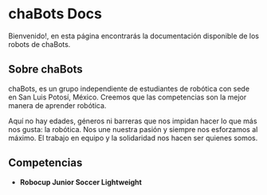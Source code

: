 # chaBots Docs

Bienvenido!, en esta página encontrarás la documentación disponible de los robots de chaBots.

## Sobre chaBots

chaBots, es un grupo independiente de estudiantes de robótica con sede en San Luis Potosí, México. Creemos que las competencias son la mejor manera de aprender robótica.

Aquí no hay edades, géneros ni barreras que nos impidan hacer lo que más nos gusta: la robótica. Nos une nuestra pasión y siempre nos esforzamos al máximo. El trabajo en equipo y la solidaridad nos hacen ser quienes somos.

## Competencias

- **Robocup Junior Soccer Lightweight**
